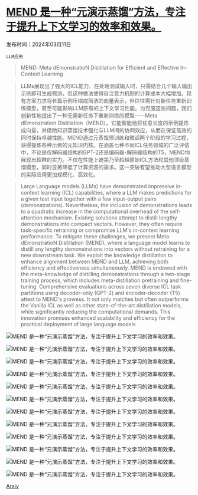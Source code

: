 # [MEND 是一种“元演示蒸馏”方法，专注于提升上下文学习的效率和效果。](https://arxiv.org/abs/2403.06914)

发布时间：2024年03月11日

`LLM应用`

> MEND: Meta dEmonstratioN Distillation for Efficient and Effective In-Context Learning

> LLMs展现出了强大的ICL能力，在处理测试输入时，只需结合几个输入输出示例即可生成预测，但这种做法使得自注意力机制的计算成本大幅增加。现有方案力求将长篇示例压缩成简洁的向量表示，但往往需针对新任务重新训练模型，甚至可能影响LLM原有的上下文学习性能。为克服这些问题，我们创新性地提出了一种无需新任务下重新训练的模型——Meta dEmonstration Distillation（MEND）。它能智能地将任意长度的示例提炼成向量，并借助知识蒸馏技术强化与LLM间的协同效应，从而在保证高效的同时保持卓越性能。MEND通过元蒸馏预训练和微调两个阶段的学习过程，获得提炼各种示例的元知识内核。在涵盖七种不同ICL任务领域的广泛评估中，不论是仅解码器结构的GPT-2还是编码器-解码器结构的T5，MEND均展现出超群的实力。不仅在性能上媲美乃至超越原始ICL方法和其他顶级蒸馏模型，同时显著降低了计算资源的需求。这一突破有望推动大型语言模型的实际应用更加规模化、高效化。

> Large Language models (LLMs) have demonstrated impressive in-context learning (ICL) capabilities, where a LLM makes predictions for a given test input together with a few input-output pairs (demonstrations). Nevertheless, the inclusion of demonstrations leads to a quadratic increase in the computational overhead of the self-attention mechanism. Existing solutions attempt to distill lengthy demonstrations into compact vectors. However, they often require task-specific retraining or compromise LLM's in-context learning performance. To mitigate these challenges, we present Meta dEmonstratioN Distillation (MEND), where a language model learns to distill any lengthy demonstrations into vectors without retraining for a new downstream task. We exploit the knowledge distillation to enhance alignment between MEND and LLM, achieving both efficiency and effectiveness simultaneously. MEND is endowed with the meta-knowledge of distilling demonstrations through a two-stage training process, which includes meta-distillation pretraining and fine-tuning. Comprehensive evaluations across seven diverse ICL task partitions using decoder-only (GPT-2) and encoder-decoder (T5) attest to MEND's prowess. It not only matches but often outperforms the Vanilla ICL as well as other state-of-the-art distillation models, while significantly reducing the computational demands. This innovation promises enhanced scalability and efficiency for the practical deployment of large language models

![MEND 是一种“元演示蒸馏”方法，专注于提升上下文学习的效率和效果。](../../../paper_images/2403.06914/x1.png)

![MEND 是一种“元演示蒸馏”方法，专注于提升上下文学习的效率和效果。](../../../paper_images/2403.06914/x2.png)

![MEND 是一种“元演示蒸馏”方法，专注于提升上下文学习的效率和效果。](../../../paper_images/2403.06914/x3.png)

![MEND 是一种“元演示蒸馏”方法，专注于提升上下文学习的效率和效果。](../../../paper_images/2403.06914/x4.png)

![MEND 是一种“元演示蒸馏”方法，专注于提升上下文学习的效率和效果。](../../../paper_images/2403.06914/x5.png)

![MEND 是一种“元演示蒸馏”方法，专注于提升上下文学习的效率和效果。](../../../paper_images/2403.06914/x6.png)

![MEND 是一种“元演示蒸馏”方法，专注于提升上下文学习的效率和效果。](../../../paper_images/2403.06914/x7.png)

![MEND 是一种“元演示蒸馏”方法，专注于提升上下文学习的效率和效果。](../../../paper_images/2403.06914/x8.png)

![MEND 是一种“元演示蒸馏”方法，专注于提升上下文学习的效率和效果。](../../../paper_images/2403.06914/x9.png)

![MEND 是一种“元演示蒸馏”方法，专注于提升上下文学习的效率和效果。](../../../paper_images/2403.06914/x10.png)

![MEND 是一种“元演示蒸馏”方法，专注于提升上下文学习的效率和效果。](../../../paper_images/2403.06914/x11.png)

![MEND 是一种“元演示蒸馏”方法，专注于提升上下文学习的效率和效果。](../../../paper_images/2403.06914/x12.png)

[Arxiv](https://arxiv.org/abs/2403.06914)